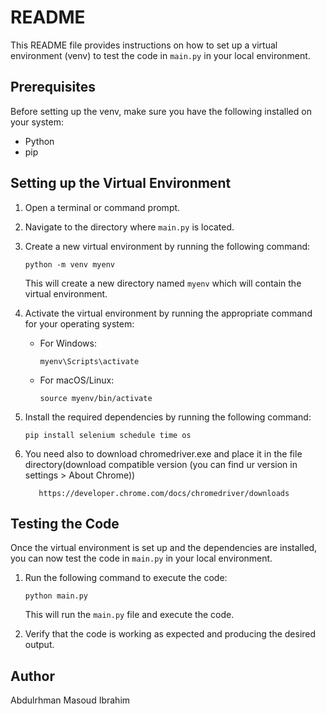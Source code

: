 # README

This README file provides instructions on how to set up a virtual environment (venv) to test the code in `main.py` in your local environment.

## Prerequisites

Before setting up the venv, make sure you have the following installed on your system:

- Python
- pip

## Setting up the Virtual Environment

1. Open a terminal or command prompt.

2. Navigate to the directory where `main.py` is located.

3. Create a new virtual environment by running the following command:

   ```
   python -m venv myenv
   ```

   This will create a new directory named `myenv` which will contain the virtual environment.

4. Activate the virtual environment by running the appropriate command for your operating system:

   - For Windows:

     ```
     myenv\Scripts\activate
     ```

   - For macOS/Linux:

     ```
     source myenv/bin/activate
     ```

5. Install the required dependencies by running the following command:

   ```
   pip install selenium schedule time os
   ```

6. You need also to download chromedriver.exe and place it in the file directory(download compatible version (you can find ur version in settings > About Chrome))

   ```
      https://developer.chrome.com/docs/chromedriver/downloads
   ```

## Testing the Code

Once the virtual environment is set up and the dependencies are installed, you can now test the code in `main.py` in your local environment.

1. Run the following command to execute the code:

   ```
   python main.py
   ```

   This will run the `main.py` file and execute the code.

2. Verify that the code is working as expected and producing the desired output.

## Author

Abdulrhman Masoud Ibrahim
